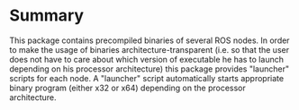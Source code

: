 Summary
=======

This package contains precompiled binaries of several ROS nodes. In order to
make the usage of binaries architecture-transparent (i.e. so that the user
does not have to care about which version of executable he has to launch
depending on his processor architecture) this package provides "launcher"
scripts for each node. A "launcher" script automatically starts appropriate
binary program (either x32 or x64) depending on the processor architecture.
